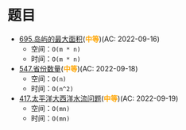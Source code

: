 # 题目

- [695.岛屿的最大面积](/src/main/java/leetcode/sub0695/README.md)(<b style="color: orange">中等</b>)(AC: 2022-09-16)
  - 空间：`O(m * n)`
  - 时间：`O(m * n)`
- [547.省份数量](/src/main/java/leetcode/sub0547/README.md)(<b style="color: orange">中等</b>)(AC: 2022-09-18)
  - 空间：`O(n)`
  - 时间：`O(n^2)`
- [417.太平洋大西洋水流问题](/src/main/java/leetcode/sub0417/README.md)(<b style="color: orange">中等</b>)(AC: 2022-09-19)
  - 空间：`O(mn)`
  - 时间：`O(mn)`

